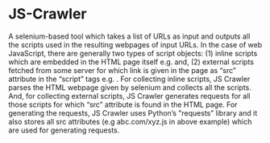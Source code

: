 # JS-Crawler
A selenium-based tool which takes a list of URLs as input and outputs all the scripts used in the resulting webpages of input URLs. In the case of web JavaScript, there are generally two types of script objects: (1) inline scripts which are embedded in the HTML page itself e.g. <script> … </script> and, (2) external scripts fetched from some server for which link is given in the page as “src” attribute in the “script” tags e.g. <script src = “abc.com/xyz.js”></script>. For collecting inline scripts, JS Crawler parses the HTML webpage given by selenium and collects all the scripts. And, for collecting external scripts, JS Crawler generates requests for all those scripts for which “src” attribute is found in the HTML page. For generating the requests, JS Crawler uses Python’s "requests” library and it also stores all src attributes (e.g abc.com/xyz.js in above example) which are used for generating requests. 
